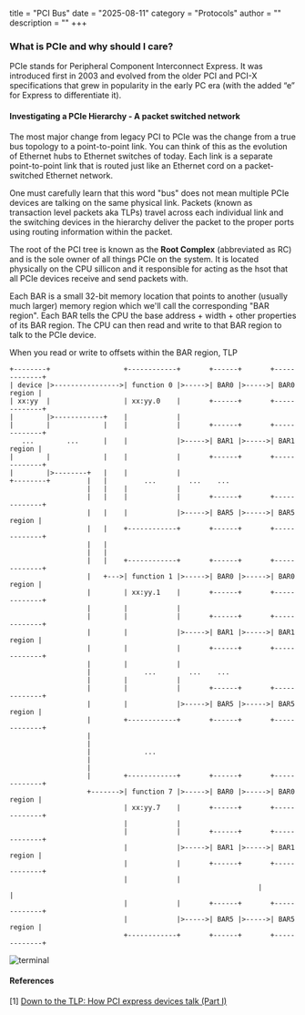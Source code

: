 title = "PCI Bus"
date = "2025-08-11"
category = "Protocols"
author = ""
description = ""
+++

### What is PCIe and why should I care?

PCIe stands for Peripheral Component Interconnect Express. It was introduced first in 2003 and evolved from the older PCI and PCI-X specifications that grew in popularity in the early PC era (with the added “e” for Express to differentiate it).

#### Investigating a PCIe Hierarchy - A packet switched network

The most major change from legacy PCI to PCIe was the change from a true bus topology to a point-to-point 
link. You can think of this as the evolution of Ethernet hubs to Ethernet switches of today. Each link is 
a separate point-to-point link that is routed just like an Ethernet cord on a packet-switched Ethernet network. 

One must carefully learn that this word "bus" does not mean multiple PCIe devices are talking on the same physical link.
Packets (known as transaction level packets aka TLPs) travel across each individual link and the switching devices in the 
hierarchy deliver the packet to the proper ports using routing information within the packet.

The root of the PCI tree is known as the __Root Complex__ (abbreviated as RC) and is the sole owner of all things PCIe on the system. It is
located physically on the CPU sillicon and it responsible for acting as the hsot that all PCIe devices receive and send packets with. 

Each BAR is a small 32-bit memory location that points to another (usually much larger) memory region which we'll 
call the corresponding "BAR region". Each BAR tells the CPU the base address + width + other properties of its BAR 
region. The CPU can then read and write to that BAR region to talk to the PCIe device.

When you read or write to offsets within the BAR region, TLP 

```
+--------+                  +------------+       +------+       +-------------+
| device |>---------------->| function 0 |>----->| BAR0 |>----->| BAR0 region |
| xx:yy  |                  | xx:yy.0    |       +------+       +-------------+
|        |>------------+    |            |
|        |             |    |            |       +------+       +-------------+
   ...        ...      |    |            |>----->| BAR1 |>----->| BAR1 region |
|        |             |    |            |       +------+       +-------------+
|        |>--------+   |    |            |
+--------+         |   |         ...        ...    ...
                   |   |    |            |
                   |   |    |            |       +------+       +-------------+
                   |   |    |            |>----->| BAR5 |>----->| BAR5 region |
                   |   |    +------------+       +------+       +-------------+
                   |   |
                   |   |
                   |   |    +------------+       +------+       +-------------+
                   |   +--->| function 1 |>----->| BAR0 |>----->| BAR0 region |
                   |        | xx:yy.1    |       +------+       +-------------+
                   |        |            |               
                   |        |            |       +------+       +-------------+
                   |        |            |>----->| BAR1 |>----->| BAR1 region |
                   |        |            |       +------+       +-------------+
                   |        |            |               
                   |             ...        ...    ...   
                   |        |            |               
                   |        |            |       +------+       +-------------+
                   |        |            |>----->| BAR5 |>----->| BAR5 region |
                   |        +------------+       +------+       +-------------+
                   |
                   |
                   |             ...
                   |
                   |
                   |        +------------+       +------+       +-------------+
                   +------->| function 7 |>----->| BAR0 |>----->| BAR0 region |
                            | xx:yy.7    |       +------+       +-------------+
                            |            |               
                            |            |       +------+       +-------------+
                            |            |>----->| BAR1 |>----->| BAR1 region |
                            |            |       +------+       +-------------+
                            |            |               
                                                             |            |               
                            |            |       +------+       +-------------+
                            |            |>----->| BAR5 |>----->| BAR5 region |
                            +------------+       +------+       +-------------+
``` 

![terminal](posts/pci/img/tlp-write3.png)


#### References
[1] [Down to the TLP: How PCI express devices talk (Part I)](https://xillybus.com/tutorials/pci-express-tlp-pcie-primer-tutorial-guide-1)
